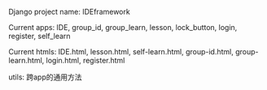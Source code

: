 Django project name: IDEframework

Current apps: IDE, group_id, group_learn, lesson, lock_button, login, register, self_learn

Current htmls: IDE.html, lesson.html, self-learn.html, group-id.html, group-learn.html, login.html, register.html

utils: 跨app的通用方法